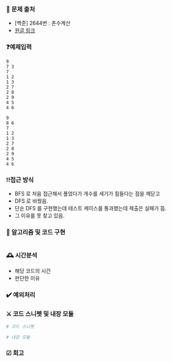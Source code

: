 ### 📌 문제 출처

- [백준] 2644번 : 촌수계산
- [원글 링크](https://www.acmicpc.net/problem/2644)

### ❓예제입력

```
9
7 3
7
1 2
1 3
2 7
2 8
2 9
4 5
4 6
```

```
9
8 6
7
1 2
1 3
2 7
2 8
2 9
4 5
4 6
```

### ‼️접근 방식

- BFS 로 처음 접근해서 풀었다가 개수를 세기가 힘들다는 점을 깨닫고
- DFS 로 바꿨음.
- 단순 DFS 를 구현했는데 테스트 케이스를 통과했는데 제출은 실패가 뜸.
- 그 이유를 못 찾고 있음.

### 🔎 알고리즘 및 코드 구현

```python

```

### 🕰 시간분석

- 해당 코드의 시간
- 판단한 이유

### ✔️ 예외처리

### ⚔️ 코드 스니펫 및 내장 모듈

```python
# 코드 스니펫
```

```python
# 내장 모듈
```

### ☑︎ 회고

> 
>